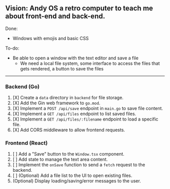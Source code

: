 
## Vision: Andy OS a retro computer to teach me about front-end and back-end.

Done:
- Windows with emojis and basic CSS

To-do:
- Be able to open a window with the text editor and save a file
  - We need a local file system, some interface to access the files that gets rendered, a button to save the files


___

### Backend (Go)

1.  [X] Create a `data` directory in `backend` for file storage.
2.  [X] Add the Gin web framework to `go.mod`.
3.  [X] Implement a `POST /api/save` endpoint in `main.go` to save file content.
4.  [X] Implement a `GET /api/files` endpoint to list saved files.
5.  [X] Implement a `GET /api/files/:filename` endpoint to load a specific file.
6.  [X] Add CORS middleware to allow frontend requests.

### Frontend (React)

1.  [ ] Add a "Save" button to the `Window.tsx` component.
2.  [ ] Add state to manage the text area content.
3.  [ ] Implement the `onSave` function to send a `fetch` request to the backend.
4.  [ ] (Optional) Add a file list to the UI to open existing files.
5.  (Optional) Display loading/saving/error messages to the user.
